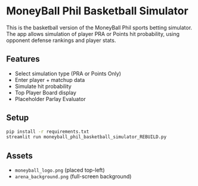 
# MoneyBall Phil Basketball Simulator

This is the basketball version of the MoneyBall Phil sports betting simulator. The app allows simulation of player PRA or Points hit probability, using opponent defense rankings and player stats.

## Features
- Select simulation type (PRA or Points Only)
- Enter player + matchup data
- Simulate hit probability
- Top Player Board display
- Placeholder Parlay Evaluator

## Setup
```bash
pip install -r requirements.txt
streamlit run moneyball_phil_basketball_simulator_REBUILD.py
```

## Assets
- `moneyball_logo.png` (placed top-left)
- `arena_background.png` (full-screen background)
